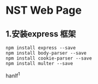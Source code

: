 <h1>NST Web Page</h1>

## 1.安装express 框架 

```
npm install express --save
npm install body-parser --save
npm install cookie-parser --save
npm install multer --save
```

hanlf<sup>1</sup>
